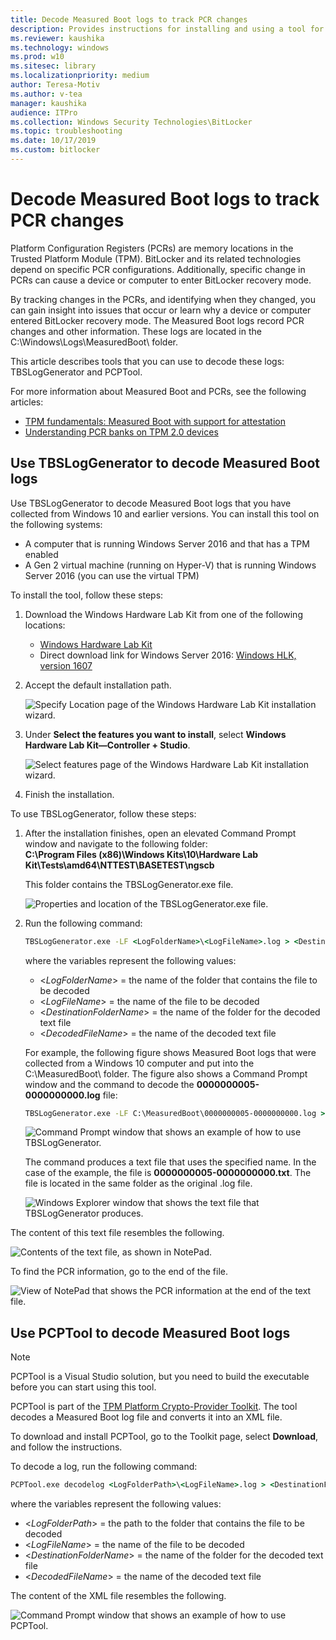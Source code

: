 ```yaml
---
title: Decode Measured Boot logs to track PCR changes
description: Provides instructions for installing and using a tool for analyzing log information to identify changes to PCRs
ms.reviewer: kaushika
ms.technology: windows
ms.prod: w10
ms.sitesec: library
ms.localizationpriority: medium
author: Teresa-Motiv
ms.author: v-tea
manager: kaushika
audience: ITPro
ms.collection: Windows Security Technologies\BitLocker
ms.topic: troubleshooting
ms.date: 10/17/2019
ms.custom: bitlocker
---
```


# Decode Measured Boot logs to track PCR changes

Platform Configuration Registers (PCRs) are memory locations in the Trusted Platform Module (TPM). BitLocker and its related technologies depend on specific PCR configurations. Additionally, specific change in PCRs can cause a device or computer to enter BitLocker recovery mode.  

By tracking changes in the PCRs, and identifying when they changed, you can gain insight into issues that occur or learn why a device or computer entered BitLocker recovery mode. The Measured Boot logs record PCR changes and other information. These logs are located in the C:\\Windows\\Logs\\MeasuredBoot\\ folder.

This article describes tools that you can use to decode these logs: TBSLogGenerator and PCPTool.

For more information about Measured Boot and PCRs, see the following articles:

- [TPM fundamentals: Measured Boot with support for attestation](../tpm/tpm-fundamentals.md#measured-boot-with-support-for-attestation)  
- [Understanding PCR banks on TPM 2.0 devices](../tpm/switch-pcr-banks-on-tpm-2-0-devices.md)

## Use TBSLogGenerator to decode Measured Boot logs

Use TBSLogGenerator to decode Measured Boot logs that you have collected from Windows 10 and earlier versions. You can install this tool on the following systems:

- A computer that is running Windows Server 2016 and that has a TPM enabled
- A Gen 2 virtual machine (running on Hyper-V) that is running Windows Server 2016 (you can use the virtual TPM)

To install the tool, follow these steps:

1. Download the Windows Hardware Lab Kit from one of the following locations:

   - [Windows Hardware Lab Kit](/windows-hardware/test/hlk/)
   - Direct download link for Windows Server 2016: [Windows HLK, version 1607](https://go.microsoft.com/fwlink/p/?LinkID=404112)

1. Accept the default installation path.

   ![Specify Location page of the Windows Hardware Lab Kit installation wizard.](./images/ts-tpm-1.png)

1. Under **Select the features you want to install**, select **Windows Hardware Lab Kit&mdash;Controller + Studio**.

   ![Select features page of the Windows Hardware Lab Kit installation wizard.](./images/ts-tpm-2.png)

1. Finish the installation.

To use TBSLogGenerator, follow these steps:

1. After the installation finishes, open an elevated Command Prompt window and navigate to the following folder:  
   **C:\\Program Files (x86)\\Windows Kits\\10\\Hardware Lab Kit\\Tests\\amd64\\NTTEST\\BASETEST\\ngscb**

   This folder contains the TBSLogGenerator.exe file.

   ![Properties and location of the TBSLogGenerator.exe file.](./images/ts-tpm-3.png)

1. Run the following command:
   ```cmd
   TBSLogGenerator.exe -LF <LogFolderName>\<LogFileName>.log > <DestinationFolderName>\<DecodedFileName>.txt
   ```
   where the variables represent the following values:
   - \<*LogFolderName*> = the name of the folder that contains the file to be decoded
   - \<*LogFileName*> = the name of the file to be decoded
   - \<*DestinationFolderName*> = the name of the folder for the decoded text file
   - \<*DecodedFileName*> = the name of the decoded text file

   For example, the following figure shows Measured Boot logs that were collected from a Windows 10 computer and put into the C:\\MeasuredBoot\\ folder. The figure also shows a Command Prompt window and the command to decode the **0000000005-0000000000.log** file:

    ```cmd
    TBSLogGenerator.exe -LF C:\MeasuredBoot\0000000005-0000000000.log > C:\MeasuredBoot\0000000005-0000000000.txt
    ```

   ![Command Prompt window that shows an example of how to use TBSLogGenerator.](./images/ts-tpm-4.png)

   The command produces a text file that uses the specified name. In the case of the example, the file is **0000000005-0000000000.txt**. The file is located in the same folder as the original .log file.

   ![Windows Explorer window that shows the text file that TBSLogGenerator produces.](./images/ts-tpm-5.png)

The content of this text file resembles the following.

![Contents of the text file, as shown in NotePad.](./images/ts-tpm-6.png)

To find the PCR information, go to the end of the file.

   ![View of NotePad that shows the PCR information at the end of the text file.](./images/ts-tpm-7.png)

## Use PCPTool to decode Measured Boot logs

> [!NOTE]
> PCPTool is a Visual Studio solution, but you need to build the executable before you can start using this tool.

PCPTool is part of the [TPM Platform Crypto-Provider Toolkit](https://www.microsoft.com/download/details.aspx?id=52487). The tool decodes a Measured Boot log file and converts it into an XML file.

To download and install PCPTool, go to the Toolkit page, select **Download**, and follow the instructions.

To decode a log, run the following command:
```cmd
PCPTool.exe decodelog <LogFolderPath>\<LogFileName>.log > <DestinationFolderName>\<DecodedFileName>.xml
```  

where the variables represent the following values:
- \<*LogFolderPath*> = the path to the folder that contains the file to be decoded
- \<*LogFileName*> = the name of the file to be decoded
- \<*DestinationFolderName*> = the name of the folder for the decoded text file
- \<*DecodedFileName*> = the name of the decoded text file

The content of the XML file resembles the following.

![Command Prompt window that shows an example of how to use PCPTool.](./images/pcptool-output.jpg)
